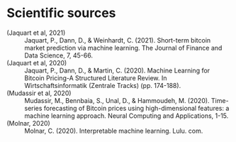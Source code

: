 # Scientific sources

<dl>
<dt>(Jaquart et al, 2021)</dt>
<dd>Jaquart, P., Dann, D., & Weinhardt, C. (2021). Short-term bitcoin market prediction via machine learning. The Journal of Finance and Data Science, 7, 45-66.</dd>
  
<dt>(Jaquart et al, 2020)</dt>
<dd>Jaquart, P., Dann, D., & Martin, C. (2020). Machine Learning for Bitcoin Pricing-A Structured Literature Review. In Wirtschaftsinformatik (Zentrale Tracks) (pp. 174-188).     </dd>
  
<dt>(Mudassir et al, 2020)</dt>
<dd>Mudassir, M., Bennbaia, S., Unal, D., & Hammoudeh, M. (2020). Time-series forecasting of Bitcoin prices using high-dimensional features: a machine learning approach. Neural Computing and Applications, 1-15.</dd>
  
<dt>(Molnar, 2020)</dt>
<dd>Molnar, C. (2020). Interpretable machine learning. Lulu. com.     </dd>
   
</dl>


